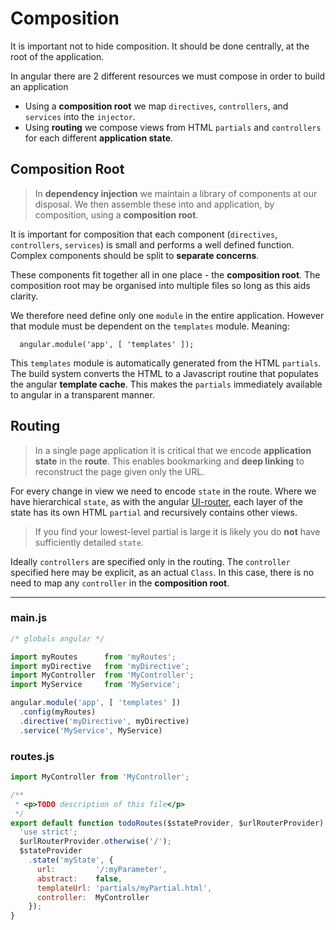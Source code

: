 # Composition

It is important not to hide composition. It should be done centrally, at the root of the application.

In angular there are 2 different resources we must compose in order to build an application

* Using a **composition root** we map `directives`, `controllers`, and `services` into the `injector`.
* Using **routing** we compose views from HTML `partials` and `controllers` for each different **application state**.

## Composition Root

> In **dependency injection** we maintain a library of components at our disposal. We then assemble these into and application, by  composition, using a **composition root**.

It is important for composition that each component (`directives`, `controllers`, `services`) is small and performs a well defined function. Complex components should be split to **separate concerns**.

These components fit together all in one place - the **composition root**. The composition root may be organised into multiple files so long as this aids clarity.

We therefore need define only one `module` in the entire application. However that module must be dependent on the  `templates` module. Meaning:

```
  angular.module('app', [ 'templates' ]);
```

This `templates` module is automatically generated from the HTML `partials`.
The build system converts the HTML to a Javascript routine that populates the angular **template cache**.
This makes the `partials` immediately available to angular in a transparent manner.

## Routing

> In a single page application it is critical that we encode **application state** in the **route**. This enables bookmarking and **deep linking** to reconstruct the page given only the URL.

For every change in view we need to encode `state` in the route. Where we have hierarchical `state`, as with the angular [UI-router](https://github.com/angular-ui/ui-router/wiki), each layer of the state has its own HTML `partial` and recursively contains other views.

> If you find your lowest-level partial is large it is likely you do **not** have sufficiently detailed `state`.

Ideally `controllers` are specified only in the routing. The `controller` specified here may be explicit, as an actual `Class`. In this case, there is no need to map any `controller` in the **composition root**.

- - - -

### main.js

```javascript
/* globals angular */

import myRoutes      from 'myRoutes';
import myDirective   from 'myDirective';
import MyController  from 'MyController';
import MyService     from 'MyService';

angular.module('app', [ 'templates' ])
  .config(myRoutes)
  .directive('myDirective', myDirective)
  .service('MyService', MyService)
```

### routes.js
```javascript
import MyController from 'MyController';

/**
 * <p>TODO description of this file</p>
 */
export default function todoRoutes($stateProvider, $urlRouterProvider) {
  'use strict';
  $urlRouterProvider.otherwise('/');
  $stateProvider
    .state('myState', {
      url:         '/:myParameter',
      abstract:    false,
      templateUrl: 'partials/myPartial.html',
      controller:  MyController
    });
}
```
